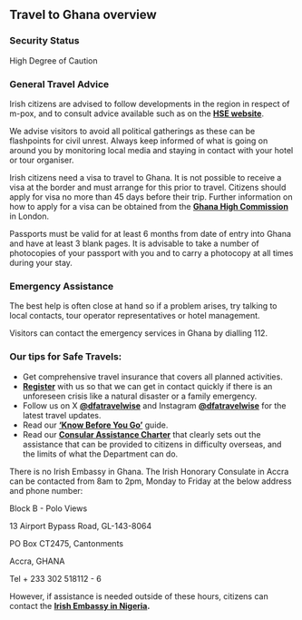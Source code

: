 ## Travel to Ghana overview

### **Security Status**

High Degree of Caution

### **General Travel Advice**

Irish citizens are advised to follow developments in the region in respect of m-pox, and to consult advice available such as on the [**HSE website**](https://www2.hse.ie/conditions/mpox/).

We advise visitors to avoid all political gatherings as these can be flashpoints for civil unrest. Always keep informed of what is going on around you by monitoring local media and staying in contact with your hotel or tour organiser.

Irish citizens need a visa to travel to Ghana. It is not possible to receive a visa at the border and must arrange for this prior to travel. Citizens should apply for visa no more than 45 days before their trip. Further information on how to apply for a visa can be obtained from the [**Ghana High Commission**](https://www.ghanahighcommissionuk.com/) in London.

Passports must be valid for at least 6 months from date of entry into Ghana and have at least 3 blank pages. It is advisable to take a number of photocopies of your passport with you and to carry a photocopy at all times during your stay.

### **Emergency Assistance**

The best help is often close at hand so if a problem arises, try talking to local contacts, tour operator representatives or hotel management.

Visitors can contact the emergency services in Ghana by dialling 112.

### **Our tips for Safe Travels:**

* Get comprehensive travel insurance that covers all planned activities.
* [**Register**](https://www.ireland.ie/en/dfa/overseas-travel/citizens-registration/) with us so that we can get in contact quickly if there is an unforeseen crisis like a natural disaster or a family emergency.
* Follow us on X [**@dfatravelwise**](https://www.twitter.com/DFATravelWise) and Instagram [**@dfatravelwise**](https://www.instagram.com/dfatravelwise/) for the latest travel updates.
* Read our [**‘Know Before You Go’**](https://www.ireland.ie/en/dfa/overseas-travel/know-before-you-go/) guide.
* Read our [**Consular Assistance Charter**](https://www.ireland.ie/en/dfa/overseas-travel/assistance-abroad/consular-assistance-charter/) that clearly sets out the assistance that can be provided to citizens in difficulty overseas, and the limits of what the Department can do.

There is no Irish Embassy in Ghana. The Irish Honorary Consulate in Accra can be contacted from 8am to 2pm, Monday to Friday at the below address and phone number:

Block B - Polo Views

13 Airport Bypass Road, GL-143-8064

PO Box CT2475, Cantonments

Accra, GHANA

Tel + 233 302 518112 - 6

However, if assistance is needed outside of these hours, citizens can contact the [**Irish Embassy in Nigeria**](https://www.ireland.ie/en/nigeria/abuja/)**.**